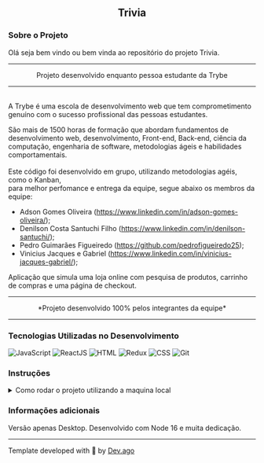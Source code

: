 <h2 align=center> Trivia </h2>

### Sobre o Projeto
<p>Olá seja bem vindo ou bem vinda ao repositório do projeto Trivia.</r>  

---

<p align=center>Projeto desenvolvido enquanto pessoa estudante da Trybe</p>

---

<br/>
A Trybe é uma escola de desenvolvimento web que tem 
comprometimento genuíno com o sucesso profissional das pessoas 
estudantes.  

São mais de 1500 horas de formação que abordam fundamentos de 
desenvolvimento web, desenvolvimento, Front-end, Back-end, ciência da 
computação, engenharia de software, metodologias ágeis e habilidades 
comportamentais.
<br/>
<br/>
Este código foi desenvolvido em grupo, utilizando metodologias agéis, como o Kanban,  
para melhor perfomance e entrega da equipe, segue abaixo os membros da equipe:

- Adson Gomes Oliveira (https://www.linkedin.com/in/adson-gomes-oliveira/);  
- Denilson Costa Santuchi Filho (https://www.linkedin.com/in/denilson-santuchi/);  
- Pedro Guimarães Figueiredo (https://github.com/pedrofigueiredo25);  
- Vinicius Jacques e Gabriel (https://www.linkedin.com/in/vinicius-jacques-gabriel/);  

Aplicação que simula uma loja online com pesquisa de produtos, carrinho de compras e uma página de checkout.

---

<p align=center>*Projeto desenvolvido 100% pelos integrantes da equipe*</p>

---

### Tecnologias Utilizadas no Desenvolvimento
![JavaScript](https://img.shields.io/badge/javascript-%23323330.svg?style=for-the-badge&logo=javascript&logoColor=%23F7DF1E) ![ReactJS](https://img.shields.io/badge/React-20232A?style=for-the-badge&logo=react&logoColor=61DAFB) ![HTML](https://img.shields.io/badge/HTML5-E34F26?style=for-the-badge&logo=html5&logoColor=white) ![Redux](https://img.shields.io/badge/redux-%23593d88.svg?style=for-the-badge&logo=redux&logoColor=white) ![CSS](https://img.shields.io/badge/CSS3-1572B6?style=for-the-badge&logo=css3&logoColor=white) ![Git](https://img.shields.io/badge/GIT-E44C30?style=for-the-badge&logo=git&logoColor=white)  

### Instruções
<details>
<summary> Como rodar o projeto utilizando a maquina local </summary>
<br/>

>Primeiro faça o clone deste repositório em sua maquina.
```
git clone git@github.com:Adson-Gomes-Oliveira/Trivia.git
```
>Após o clone ser concluído com sucesso, entre no diretório e utilize o comando `npm install`.

>Utilize `npm start` para iniciar o projeto localmente.

</details>  


### Informações adicionais
Versão apenas Desktop. Desenvolvido com Node 16 e muita dedicação.

---

Template developed with :white_heart: by [Dev.ago](https://www.linkedin.com/in/adson-gomes-oliveira/)

